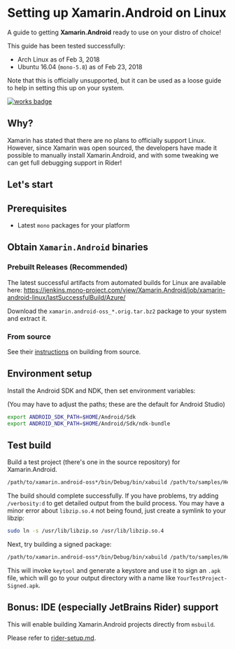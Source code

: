 
# Setting up Xamarin.Android on Linux

A guide to getting **Xamarin.Android** ready to use on your distro of choice!

This guide has been tested successfully:
- Arch Linux as of Feb 3, 2018
- Ubuntu 16.04 (`mono-5.8`) as of Feb 23, 2018

Note that this is officially unsupported, but it can be used as a loose
guide to help in setting this up on your system.

[![works badge](https://cdn.rawgit.com/nikku/works-on-my-machine/v0.2.0/badge.svg)](https://github.com/nikku/works-on-my-machine)

## Why?

Xamarin has stated that there are no plans to officially support Linux.
However, since Xamarin was open sourced, the developers have made it possible to manually install Xamarin.Android, and with some tweaking we can get full debugging support in Rider!

## Let's start

## Prerequisites

- Latest `mono` packages for your platform 

## Obtain `Xamarin.Android` binaries

### Prebuilt Releases (Recommended)

The latest successful artifacts from automated builds for Linux are available here: <https://jenkins.mono-project.com/view/Xamarin.Android/job/xamarin-android-linux/lastSuccessfulBuild/Azure/>

Download the `xamarin.android-oss_*.orig.tar.bz2` package to your system and extract it.

### From source

See their [instructions](https://github.com/xamarin/xamarin-android/blob/master/README.md) on building from source.

## Environment setup

Install the Android SDK and NDK, then set environment variables:

(You may have to adjust the paths; these are the default for Android Studio)

```sh
export ANDROID_SDK_PATH=$HOME/Android/Sdk
export ANDROID_NDK_PATH=$HOME/Android/Sdk/ndk-bundle
```

## Test build

Build a test project (there's one in the source repository) for Xamarin.Android.

```sh
/path/to/xamarin.android-oss*/bin/Debug/bin/xabuild /path/to/samples/HelloWorld/HelloWorld.csproj
```

The build should complete successfully.
If you have problems, try adding `/verbosity:d` to get detailed output from the build process.
You may have a minor error about `libzip.so.4` not being found, just create a symlink to your libzip:

```sh
sudo ln -s /usr/lib/libzip.so /usr/lib/libzip.so.4
```

Next, try building a signed package:

```sh
/path/to/xamarin.android-oss*/bin/Debug/bin/xabuild /path/to/samples/HelloWorld/HelloWorld.csproj /t:SignAndroidPackage
```

This will invoke `keytool` and generate a keystore and use it to sign an `.apk` file, which
will go to your output directory with a name like `YourTestProject-Signed.apk`.

## Bonus: IDE (especially JetBrains Rider) support

This will enable building Xamarin.Android projects directly from `msbuild`.

Please refer to [rider-setup.md](rider-setup.md).

